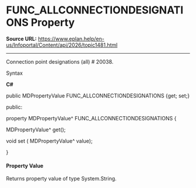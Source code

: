 # FUNC_ALLCONNECTIONDESIGNATIONS Property

**Source URL:** https://www.eplan.help/en-us/Infoportal/Content/api/2026/topic1481.html

---

Connection point designations (all) # 20038.

Syntax

**C#**



public MDPropertyValue FUNC_ALLCONNECTIONDESIGNATIONS {get; set;}

public:

property MDPropertyValue^ FUNC_ALLCONNECTIONDESIGNATIONS {

   MDPropertyValue^ get();

   void set (    MDPropertyValue^ value);

}


#### Property Value

Returns property value of type System.String.

